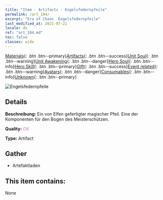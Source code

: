 ```yaml
---
title: "Item - Artifacts - Engelsfedernpfeile"
permalink: /art_104/
excerpt: "Era of Chaos  Engelsfedernpfeile"
last_modified_at: 2021-07-21
locale: de
ref: "art_104.md"
toc: false
classes: wide
---
```

 [Materials](/ItemsDE/){: .btn .btn--primary}[Artifacts](/ItemsDE/Artifacts/){: .btn .btn--success}[Unit Soul](/ItemsDE/UnitSoul/){: .btn .btn--warning}[Unit Awakening](/ItemsDE/UnitAwakening/){: .btn .btn--danger}[Hero Soul](/ItemsDE/HeroSoul/){: .btn .btn--info}[Hero Skill](/ItemsDE/HeroSkill/){: .btn .btn--primary}[Gift](/ItemsDE/Gift/){: .btn .btn--success}[Event related](/ItemsDE/Events/){: .btn .btn--warning}[Avatars](/ItemsDE/Avatars/){: .btn .btn--danger}[Consumables](/ItemsDE/Consumables/){: .btn .btn--info}[Unknown](/ItemsDE/Unknown/){: .btn .btn--primary}

 ![Engelsfedernpfeile](/images/t/artifact_40102.png)

## Details
 **Beschreibung:** Ein von Elfen gefertigter magischer Pfeil. Eine der Komponenten für den Bogen des Meisterschützen.

 **Quality:** <span style="color: #DA70D6">OK</span>

 **Type:** Artifact

## Gather

*    Artefaktladen 

## This item contains:

  None

